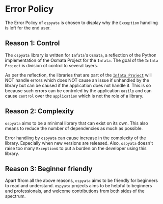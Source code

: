 # Error Policy

The Error Policy of `ospyata` is chosen to display why the `Exception` handling is left for the end user.

## Reason 1: Control

The `ospyata` library is written for `Infata`'s `Osmata`, a reflection of the Python implementation of the Osmata Project for the `Infata`. The goal of the `Infata Project` is division of control to several layers.

As per the reflection, the libraries that are part of the [`Infata Project`](https://infata.gitlab.io) will NOT handle errors which does NOT cause an issue if unhandled by the library but can be caused if the application does not handle it. This is so because such errors can be controled by the application `easily` and can cause `control` over the `application` which is not the role of a library.

## Reason 2: Complexity

`ospyata` aims to be a minimal library that can exist on its own. This also means to reduce the number of dependencies as much as possible.

Error handling by `ospyata` can cause increase in the complexity of the library. Especially when new versions are released. Also, `ospyata` doesn't raise too many `Exception`s to put a burden on the developer using this library.

## Reason 3: Beginner friendly

Apart ffrom all the above reasons, `ospyata` aims to be friendly for beginners to read and understand. `ospyata` projects aims to be helpful to beginners and professionals, and welcome contributions from both sides of the spectrum.